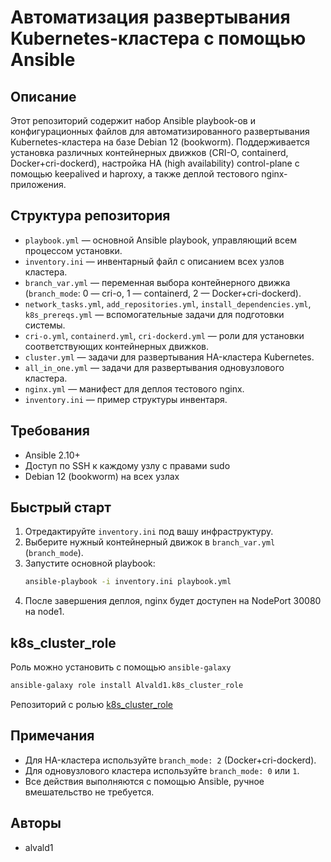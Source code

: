 # Автоматизация развертывания Kubernetes-кластера с помощью Ansible

## Описание

Этот репозиторий содержит набор Ansible playbook-ов и конфигурационных файлов для автоматизированного развертывания Kubernetes-кластера на базе Debian 12 (bookworm). Поддерживается установка различных контейнерных движков (CRI-O, containerd, Docker+cri-dockerd), настройка HA (high availability) control-plane с помощью keepalived и haproxy, а также деплой тестового nginx-приложения.

## Структура репозитория

- `playbook.yml` — основной Ansible playbook, управляющий всем процессом установки.
- `inventory.ini` — инвентарный файл с описанием всех узлов кластера.
- `branch_var.yml` — переменная выбора контейнерного движка (`branch_mode`: 0 — cri-o, 1 — containerd, 2 — Docker+cri-dockerd).
- `network_tasks.yml`, `add_repositories.yml`, `install_dependencies.yml`, `k8s_prereqs.yml` — вспомогательные задачи для подготовки системы.
- `cri-o.yml`, `containerd.yml`, `cri-dockerd.yml` — роли для установки соответствующих контейнерных движков.
- `cluster.yml` — задачи для развертывания HA-кластера Kubernetes.
- `all_in_one.yml` — задачи для развертывания одновузлового кластера.
- `nginx.yml` — манифест для деплоя тестового nginx.
- `inventory.ini` — пример структуры инвентаря.

## Требования

- Ansible 2.10+
- Доступ по SSH к каждому узлу с правами sudo
- Debian 12 (bookworm) на всех узлах

## Быстрый старт

1. Отредактируйте `inventory.ini` под вашу инфраструктуру.
2. Выберите нужный контейнерный движок в `branch_var.yml` (`branch_mode`).
3. Запустите основной playbook:
   ```bash
   ansible-playbook -i inventory.ini playbook.yml
   ```
4. После завершения деплоя, nginx будет доступен на NodePort 30080 на node1.

## k8s_cluster_role

Роль можно установить с помощью `ansible-galaxy`
```bash
ansible-galaxy role install Alvald1.k8s_cluster_role
```
Репозиторий с ролью [k8s_cluster_role](https://github.com/Alvald1/k8s_cluster_role)

## Примечания

- Для HA-кластера используйте `branch_mode: 2` (Docker+cri-dockerd).
- Для одновузлового кластера используйте `branch_mode: 0` или `1`.
- Все действия выполняются с помощью Ansible, ручное вмешательство не требуется.

## Авторы

- alvald1


